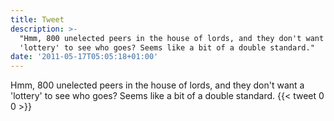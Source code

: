 ```yaml
---
title: Tweet
description: >-
  "Hmm, 800 unelected peers in the house of lords, and they don't want a
  'lottery' to see who goes? Seems like a bit of a double standard."
date: '2011-05-17T05:05:18+01:00'
---
```

Hmm, 800 unelected peers in the house of lords, and they don't want a 'lottery' to see who goes? Seems like a bit of a double standard.
      {{< tweet 0 0 >}}
    
